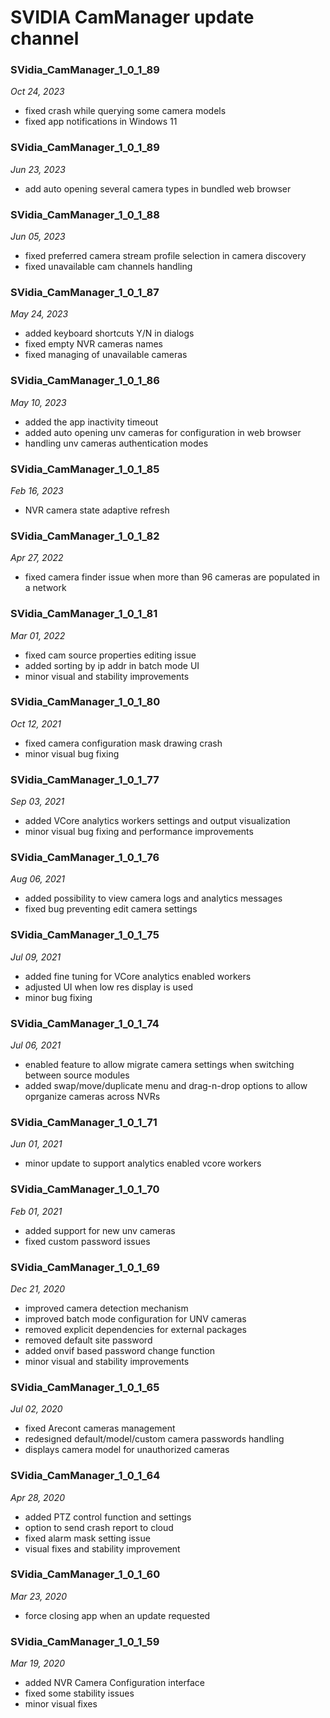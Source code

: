 # SVIDIA CamManager update channel

### SVidia_CamManager_1_0_1_89
*Oct 24, 2023*
- fixed crash while querying some camera models
- fixed app notifications in Windows 11

### SVidia_CamManager_1_0_1_89
*Jun 23, 2023*
- add auto opening several camera types in bundled web browser

### SVidia_CamManager_1_0_1_88
*Jun 05, 2023*
- fixed preferred camera stream profile selection in camera discovery 
- fixed unavailable cam channels handling

### SVidia_CamManager_1_0_1_87
*May 24, 2023*
- added keyboard shortcuts Y/N in dialogs
- fixed empty NVR cameras names
- fixed managing of unavailable cameras

### SVidia_CamManager_1_0_1_86
*May 10, 2023*
- added the app inactivity timeout
- added auto opening unv cameras for configuration in web browser
- handling unv cameras authentication modes

### SVidia_CamManager_1_0_1_85
*Feb 16, 2023*
- NVR camera state adaptive refresh

### SVidia_CamManager_1_0_1_82
*Apr 27, 2022*
- fixed camera finder issue when more than 96 cameras are populated in a network

### SVidia_CamManager_1_0_1_81
*Mar 01, 2022*
- fixed cam source properties editing issue
- added sorting by ip addr in batch mode UI
- minor visual and stability improvements

### SVidia_CamManager_1_0_1_80
*Oct 12, 2021*
- fixed camera configuration mask drawing crash
- minor visual bug fixing

### SVidia_CamManager_1_0_1_77
*Sep 03, 2021*
- added VCore analytics workers settings and output visualization
- minor visual bug fixing and performance improvements 

### SVidia_CamManager_1_0_1_76
*Aug 06, 2021*
- added possibility to view camera logs and analytics messages
- fixed bug preventing edit camera settings

### SVidia_CamManager_1_0_1_75
*Jul 09, 2021*
- added fine tuning for VCore analytics enabled workers
- adjusted UI when low res display is used
- minor bug fixing

### SVidia_CamManager_1_0_1_74
*Jul 06, 2021*
- enabled feature to allow migrate camera settings when switching between source modules
- added swap/move/duplicate menu and drag-n-drop options to allow oprganize cameras across NVRs

### SVidia_CamManager_1_0_1_71
*Jun 01, 2021*
- minor update to support analytics enabled vcore workers
 
### SVidia_CamManager_1_0_1_70
*Feb 01, 2021*
- added support for new unv cameras
- fixed custom password issues

### SVidia_CamManager_1_0_1_69
*Dec 21, 2020*
- improved camera detection mechanism
- improved batch mode configuration for UNV cameras
- removed explicit dependencies for external packages
- removed default site password
- added onvif based password change function
- minor visual and stability improvements

### SVidia_CamManager_1_0_1_65
*Jul 02, 2020*
- fixed Arecont cameras management
- redesigned default/model/custom camera passwords handling
- displays camera model for unauthorized cameras

### SVidia_CamManager_1_0_1_64
*Apr 28, 2020*
- added PTZ control function and settings
- option to send crash report to cloud
- fixed alarm mask setting issue
- visual fixes and stability improvement
    
### SVidia_CamManager_1_0_1_60
*Mar 23, 2020*
- force closing app when an update requested

### SVidia_CamManager_1_0_1_59
*Mar 19, 2020*
- added NVR Camera Configuration interface
- fixed some stability issues
- minor visual fixes
